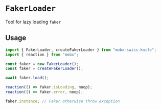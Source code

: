 # `FakerLoader`  

Tool for lazy loading `faker`

## Usage   

```ts
import { FakerLoader, createFakerLoader } from "mobx-swiss-knife";
import { reaction } from "mobx";

const faker = new FakerLoader();
const faker = createFakerLoader();

await faker.load();

reaction(() => faker.isLoading, noop);
reaction(() => faker.error, noop);

faker.instance; // Faker otherwise throw exception
```